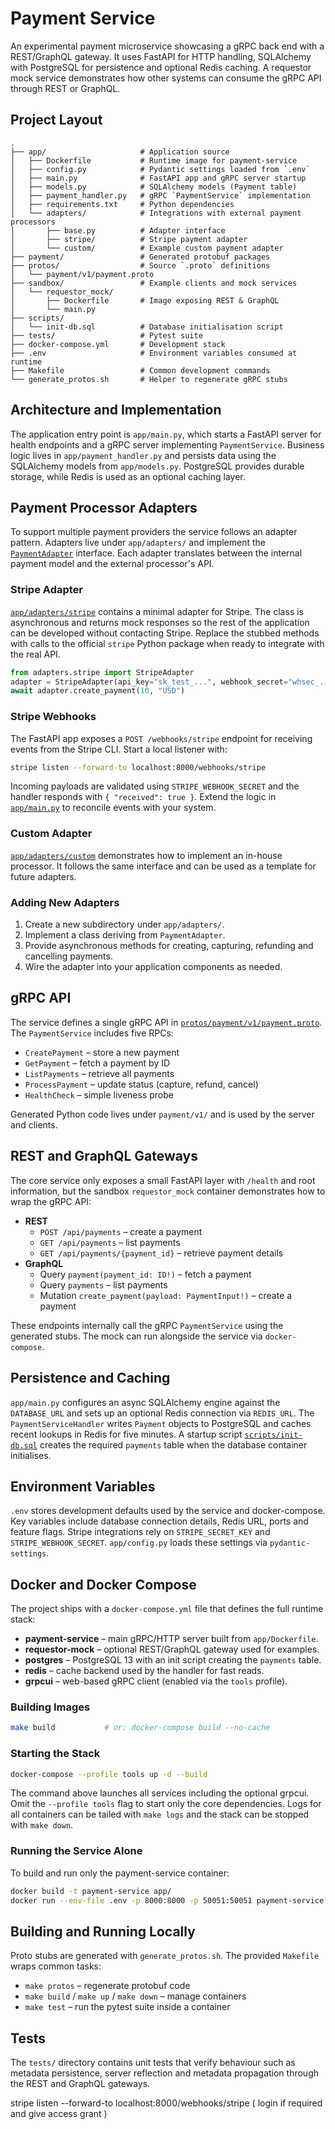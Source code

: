 # Payment Service

An experimental payment microservice showcasing a gRPC back end with a
REST/GraphQL gateway. It uses FastAPI for HTTP handling, SQLAlchemy with
PostgreSQL for persistence and optional Redis caching. A requestor mock service
demonstrates how other systems can consume the gRPC API through REST or
GraphQL.

## Project Layout

```
.
├── app/                     # Application source
│   ├── Dockerfile           # Runtime image for payment-service
│   ├── config.py            # Pydantic settings loaded from `.env`
│   ├── main.py              # FastAPI app and gRPC server startup
│   ├── models.py            # SQLAlchemy models (Payment table)
│   ├── payment_handler.py   # gRPC `PaymentService` implementation
│   ├── requirements.txt     # Python dependencies
│   └── adapters/            # Integrations with external payment processors
│       ├── base.py          # Adapter interface
│       ├── stripe/          # Stripe payment adapter
│       └── custom/          # Example custom payment adapter
├── payment/                 # Generated protobuf packages
├── protos/                  # Source `.proto` definitions
│   └── payment/v1/payment.proto
├── sandbox/                 # Example clients and mock services
│   └── requestor_mock/
│       ├── Dockerfile       # Image exposing REST & GraphQL
│       └── main.py
├── scripts/
│   └── init-db.sql          # Database initialisation script
├── tests/                   # Pytest suite
├── docker-compose.yml       # Development stack
├── .env                     # Environment variables consumed at runtime
├── Makefile                 # Common development commands
└── generate_protos.sh       # Helper to regenerate gRPC stubs
```

## Architecture and Implementation

The application entry point is `app/main.py`, which starts a FastAPI server for
health endpoints and a gRPC server implementing `PaymentService`. Business logic
lives in `app/payment_handler.py` and persists data using the SQLAlchemy models
from `app/models.py`. PostgreSQL provides durable storage, while Redis is used
as an optional caching layer.

## Payment Processor Adapters

To support multiple payment providers the service follows an adapter pattern.
Adapters live under `app/adapters/` and implement the
[`PaymentAdapter`](app/adapters/base.py) interface. Each adapter translates
between the internal payment model and the external processor's API.

### Stripe Adapter

[`app/adapters/stripe`](app/adapters/stripe/__init__.py) contains a minimal
adapter for Stripe. The class is asynchronous and returns mock responses so the
rest of the application can be developed without contacting Stripe. Replace the
stubbed methods with calls to the official `stripe` Python package when ready to
integrate with the real API.

```python
from adapters.stripe import StripeAdapter
adapter = StripeAdapter(api_key="sk_test_...", webhook_secret="whsec_...")
await adapter.create_payment(10, "USD")
```

### Stripe Webhooks

The FastAPI app exposes a `POST /webhooks/stripe` endpoint for receiving
events from the Stripe CLI. Start a local listener with:

```bash
stripe listen --forward-to localhost:8000/webhooks/stripe
```

Incoming payloads are validated using `STRIPE_WEBHOOK_SECRET` and the handler
responds with `{ "received": true }`. Extend the logic in
[`app/main.py`](app/main.py) to reconcile events with your system.


### Custom Adapter

[`app/adapters/custom`](app/adapters/custom/__init__.py) demonstrates how to
implement an in-house processor. It follows the same interface and can be used
as a template for future adapters.

### Adding New Adapters

1. Create a new subdirectory under `app/adapters/`.
2. Implement a class deriving from `PaymentAdapter`.
3. Provide asynchronous methods for creating, capturing, refunding and cancelling
   payments.
4. Wire the adapter into your application components as needed.

## gRPC API

The service defines a single gRPC API in
[`protos/payment/v1/payment.proto`](protos/payment/v1/payment.proto). The
`PaymentService` includes five RPCs:

- `CreatePayment` – store a new payment
- `GetPayment` – fetch a payment by ID
- `ListPayments` – retrieve all payments
- `ProcessPayment` – update status (capture, refund, cancel)
- `HealthCheck` – simple liveness probe

Generated Python code lives under `payment/v1/` and is used by the server and
clients.

## REST and GraphQL Gateways

The core service only exposes a small FastAPI layer with `/health` and root
information, but the sandbox `requestor_mock` container demonstrates how to wrap
the gRPC API:

- **REST**
  - `POST /api/payments` – create a payment
  - `GET /api/payments` – list payments
  - `GET /api/payments/{payment_id}` – retrieve payment details
- **GraphQL**
  - Query `payment(payment_id: ID!)` – fetch a payment
  - Query `payments` – list payments
  - Mutation `create_payment(payload: PaymentInput!)` – create a payment

These endpoints internally call the gRPC `PaymentService` using the generated
stubs. The mock can run alongside the service via `docker-compose`.

## Persistence and Caching

`app/main.py` configures an async SQLAlchemy engine against the `DATABASE_URL`
and sets up an optional Redis connection via `REDIS_URL`. The
`PaymentServiceHandler` writes `Payment` objects to PostgreSQL and caches recent
lookups in Redis for five minutes. A startup script
[`scripts/init-db.sql`](scripts/init-db.sql) creates the required `payments`
table when the database container initialises.

## Environment Variables

`.env` stores development defaults used by the service and docker-compose. Key
variables include database connection details, Redis URL, ports and feature
flags. Stripe integrations rely on `STRIPE_SECRET_KEY` and
`STRIPE_WEBHOOK_SECRET`. `app/config.py` loads these settings via
`pydantic-settings`.


## Docker and Docker Compose

The project ships with a `docker-compose.yml` file that defines the full
runtime stack:

- **payment-service** – main gRPC/HTTP server built from `app/Dockerfile`.
- **requestor-mock** – optional REST/GraphQL gateway used for examples.
- **postgres** – PostgreSQL 13 with an init script creating the `payments`
  table.
- **redis** – cache backend used by the handler for fast reads.
- **grpcui** – web-based gRPC client (enabled via the `tools` profile).

### Building Images

```bash
make build           # or: docker-compose build --no-cache
```

### Starting the Stack

```bash
docker-compose --profile tools up -d --build
```

The command above launches all services including the optional grpcui. Omit the
`--profile tools` flag to start only the core dependencies. Logs for all
containers can be tailed with `make logs` and the stack can be stopped with
`make down`.

### Running the Service Alone

To build and run only the payment-service container:

```bash
docker build -t payment-service app/
docker run --env-file .env -p 8000:8000 -p 50051:50051 payment-service
```

## Building and Running Locally

Proto stubs are generated with `generate_protos.sh`. The provided `Makefile`
wraps common tasks:

- `make protos` – regenerate protobuf code
- `make build` / `make up` / `make down` – manage containers
- `make test` – run the pytest suite inside a container

## Tests

The `tests/` directory contains unit tests that verify behaviour such as
metadata persistence, server reflection and metadata propagation through the
REST and GraphQL gateways.

 stripe listen --forward-to localhost:8000/webhooks/stripe ( login if required and give access grant )
 
